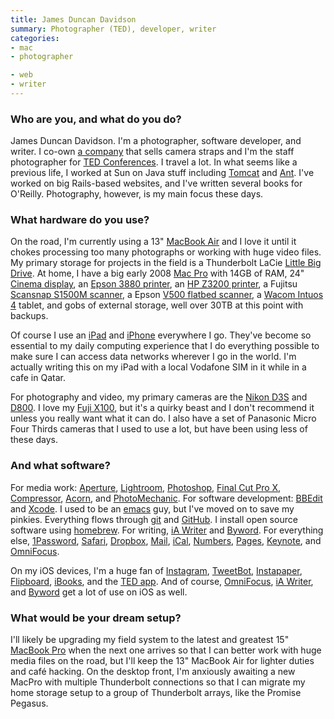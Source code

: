 ```yaml
---
title: James Duncan Davidson
summary: Photographer (TED), developer, writer
categories:
- mac
- photographer

- web
- writer
---
```


### Who are you, and what do you do?

James Duncan Davidson. I'm a photographer, software developer, and writer. I co-own [a company](http://luma-labs.com/ "James' business.") that sells camera straps and I'm the staff photographer for [TED Conferences](http://ted.com/ "The TED conference site."). I travel a lot. In what seems like a previous life, I worked at Sun on Java stuff including [Tomcat][] and [Ant][]. I've worked on big Rails-based websites, and I've written several books for O'Reilly. Photography, however, is my main focus these days.

### What hardware do you use?

On the road, I'm currently using a 13" [MacBook Air][macbook-air] and I love it until it chokes processing too many photographs or working with huge video files. My primary storage for projects in the field is a Thunderbolt LaCie [Little Big Drive][little-big-disk]. At home, I have a big early 2008 [Mac Pro][mac-pro] with 14GB of RAM, 24" [Cinema display][cinema-display], an [Epson 3880 printer][stylus-pro-3880], an [HP Z3200 printer][designjet-z3200], a Fujitsu [Scansnap S1500M scanner][scansnap-s1500m], a Epson [V500 flatbed scanner][perfection-v500], a [Wacom Intuos 4][intuos] tablet, and gobs of external storage, well over 30TB at this point with backups.

Of course I use an [iPad][ipad-3] and [iPhone][iphone-4] everywhere I go. They've become so essential to my daily computing experience that I do everything possible to make sure I can access data networks wherever I go in the world. I'm actually writing this on my iPad with a local Vodafone SIM in it while in a cafe in Qatar.

For photography and video, my primary cameras are the [Nikon D3S][d3s] and [D800][]. I love my [Fuji X100][finepix-x100], but it's a quirky beast and I don't recommend it unless you really want what it can do. I also have a set of Panasonic Micro Four Thirds cameras that I used to use a lot, but have been using less of these days.

### And what software?

For media work: [Aperture][], [Lightroom][], [Photoshop][], [Final Cut Pro X][final-cut-pro-x], [Compressor][], [Acorn][], and [PhotoMechanic][photo-mechanic]. For software development: [BBEdit][] and [Xcode][]. I used to be an [emacs][] guy, but I've moved on to save my pinkies. Everything flows through [git][] and [GitHub][]. I install open source software using [homebrew][]. For writing, [iA Writer][ia-writer] and [Byword][]. For everything else, [1Password][], [Safari][], [Dropbox][], [Mail][], [iCal][], [Numbers][], [Pages][], [Keynote][], and [OmniFocus][].

On my iOS devices, I'm a huge fan of [Instagram][instagram-ios], [TweetBot][tweetbot-ios], [Instapaper][instapaper-ios], [Flipboard][flipboard-ios], [iBooks][ibooks-ios], and the [TED app][ted-ios]. And of course, [OmniFocus][omnifocus-ios], [iA Writer][ia-writer-ios], and [Byword][byword-ios] get a lot of use on iOS as well.

### What would be your dream setup?

I'll likely be upgrading my field system to the latest and greatest 15" [MacBook Pro][macbook-pro] when the next one arrives so that I can better work with huge media files on the road, but I'll keep the 13" MacBook Air for lighter duties and café hacking. On the desktop front, I'm anxiously awaiting a new MacPro with multiple Thunderbolt connections so that I can migrate my home storage setup to a group of Thunderbolt arrays, like the Promise Pegasus.

[cinema-display]: https://en.wikipedia.org/wiki/Apple_Cinema_Display "An LCD display."
[d3s]: https://www.nikonusa.com/en/Nikon-Products/Product-Archive/Digital-SLR-Cameras/25466/D3S.html "A 12.1 megapixel DSLR."
[d800]: https://www.amazon.com/Nikon-FX-Format-Digital-Camera-MODEL/dp/B0076AYNXM "A 36.3 megapixel DSLR."
[designjet-z3200]: http://www8.hp.com/us/en/large-format-printers/designjet-printers/z3200.html "A big printer."
[finepix-x100]: http://www.finepix-x100.com/ "A 12.3 megapixel digital camera."
[intuos]: https://www.wacom.com/en-us/products/pen-tablets/intuos "A pen tablet."
[ipad-3]: https://www.apple.com/ipad/ "A tablet device with a retina display."
[iphone-4]: https://en.wikipedia.org/wiki/IPhone_4 "A smartphone."
[little-big-disk]: https://www.amazon.com/Lacie-LITTLE-THUNDERBOL-Computer-Parts/dp/B0068DOSKG "A Thunderbolt-powered hard drive."
[mac-pro]: https://www.apple.com/mac-pro/ "The Intel-based Mac tower computer."
[macbook-air]: https://www.apple.com/macbook-air/ "A very thin laptop."
[macbook-pro]: https://www.apple.com/macbook-pro/ "A laptop."
[perfection-v500]: https://www.amazon.com/Epson-Perfection-Photo-Scanner-V550/dp/B00E1O74SW "A photo scanner."
[stylus-pro-3880]: http://www.epson.com/cgi-bin/Store/jsp/Pro/SeriesStylusPro3880/Overview.do "A big printer."
[1password]: https://1password.com "Password management software for Mac OS X."
[acorn]: https://flyingmeat.com/acorn/ "An image editor for the Mac."
[ant]: http://ant.apache.org/ "A build tool for developers."
[aperture]: https://en.wikipedia.org/wiki/Aperture_(software) "Photo editing and management software for Mac OS X."
[bbedit]: http://www.barebones.com/products/bbedit/ "A text editor for the Mac."
[byword-ios]: https://itunes.apple.com/us/app/byword/id482063361 "A Markdown text editor app."
[byword]: https://bywordapp.com/ "A full-screen writing tool for the Mac."
[compressor]: https://www.apple.com/final-cut-pro/compressor/ "Video compression software for the Mac."
[dropbox]: https://www.dropbox.com/ "Online syncing and storage."
[emacs]: http://www.gnu.org/software/emacs/ "A free open-source text editor."
[final-cut-pro-x]: https://en.wikipedia.org/wiki/Final_Cut_Pro_X "A nonlinear video editor."
[flipboard-ios]: https://itunes.apple.com/us/app/flipboard-your-social-news/id358801284 "A 'social magazine' for the iPad."
[git]: https://git-scm.com/ "A version control system."
[github]: https://github.com/ "A Git code repository service."
[homebrew]: http://brew.sh "Command-line package manager for Mac OS X."
[ia-writer-ios]: https://itunes.apple.com/us/app/ia-writer/id392502056 "A focus-oriented writing application for iOS."
[ia-writer]: https://ia.net/writer/updates/ia-writer-for-mac "A full-screen writing tool for the Mac."
[ibooks-ios]: https://itunes.apple.com/us/app/ibooks/id364709193 "A book reader for iOS."
[ical]: https://en.wikipedia.org/wiki/Calendar_(Apple) "The calendar software included with macOS."
[instagram-ios]: https://itunes.apple.com/us/app/instagram/id389801252 "A photo taking/sharing app."
[instapaper-ios]: https://www.instapaper.com/iphone "An iPhone app for reading Instapaper saved pages."
[keynote]: https://www.apple.com/keynote/ "Presentation software for the Mac."
[lightroom]: https://www.adobe.com/products/photoshop-lightroom.html "Photo management and editing software."
[mail]: https://en.wikipedia.org/wiki/Mail_(application) "The default Mac OS X mail client."
[numbers]: https://www.apple.com/numbers/ "A spreadsheet application for the Mac."
[omnifocus-ios]: https://itunes.apple.com/us/app/omnifocus-2-for-iphone/id690305341 "Task management for the iPhone."
[omnifocus]: https://www.omnigroup.com/omnifocus/ "Task management software for the Mac."
[pages]: https://www.apple.com/pages/ "A Mac word processor and layout tool from Apple."
[photo-mechanic]: http://www.camerabits.com/ "Photo organisation and management software."
[photoshop]: https://www.adobe.com/products/photoshop.html "A bitmap image editor."
[safari]: https://www.apple.com/safari/ "A fast web browser."
[scansnap-s1500m]: http://www.fujitsu.com/us/products/computing/peripheral/scanners/product/eol/s1500m/ "A sheet-fed scanner for the Mac."
[ted-ios]: https://itunes.apple.com/us/app/ted-mobile/id303299045 "An iOS app for viewing TED videos."
[tomcat]: http://tomcat.apache.org/ "A JavaServer Pages server."
[tweetbot-ios]: https://tapbots.com/tweetbot/ "A Twitter client for iOS."
[xcode]: https://en.wikipedia.org/wiki/Xcode "An IDE for Mac developers."
